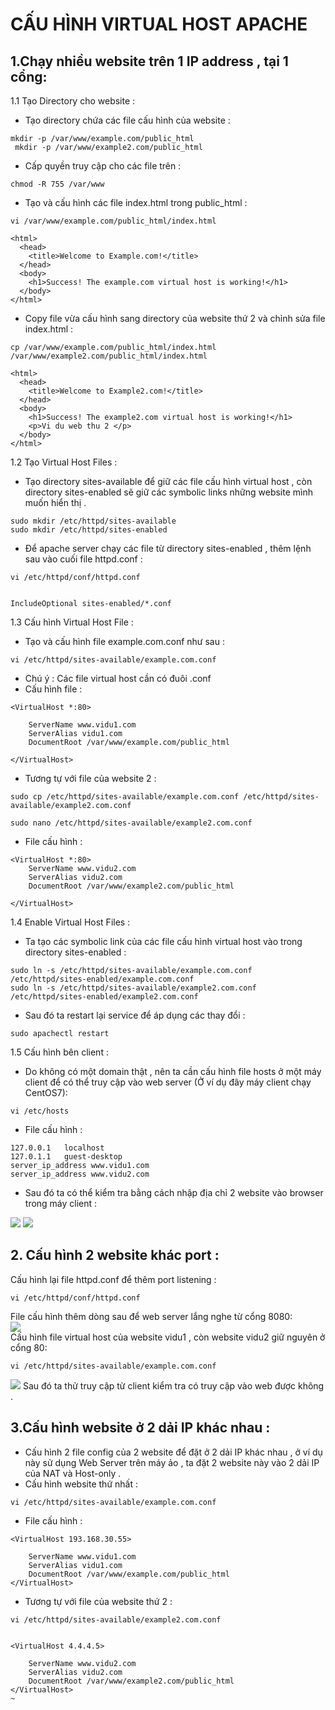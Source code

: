 # CẤU HÌNH VIRTUAL HOST APACHE  

## 1.Chạy nhiều website trên 1  IP address , tại 1 cổng:  
1.1 Tạo Directory cho website :  
 - Tạo directory chứa các file cấu hình của website :  
 ```
 mkdir -p /var/www/example.com/public_html
  mkdir -p /var/www/example2.com/public_html
 ```  
 - Cấp quyền truy cập cho các file trên :  
 ```
 chmod -R 755 /var/www  
 ```  
- Tạo và cấu hình các file index.html trong public_html :  
```
vi /var/www/example.com/public_html/index.html  
```  

```
<html>
  <head>
    <title>Welcome to Example.com!</title>
  </head>
  <body>
    <h1>Success! The example.com virtual host is working!</h1>
  </body>
</html>
```  
- Copy file vừa cấu hình sang directory của website thứ 2 và chỉnh sửa file index.html :  
```
cp /var/www/example.com/public_html/index.html /var/www/example2.com/public_html/index.html
```  
```
<html>
  <head>
    <title>Welcome to Example2.com!</title>
  </head>
  <body>
    <h1>Success! The example2.com virtual host is working!</h1>
    <p>Vi du web thu 2 </p>  
  </body>
</html>

```  
1.2 Tạo Virtual Host Files :  
- Tạo directory sites-available để giữ các file cấu hình virtual host , còn directory sites-enabled sẽ giữ các symbolic links những website mình muốn hiển thị .  
```
sudo mkdir /etc/httpd/sites-available
sudo mkdir /etc/httpd/sites-enabled
```  
- Để apache server chạy các file từ directory sites-enabled , thêm lệnh sau vào cuối file httpd.conf :  
```
vi /etc/httpd/conf/httpd.conf


IncludeOptional sites-enabled/*.conf

```

1.3 Cấu hình Virtual Host File  :  
- Tạo và cấu hình file example.com.conf như sau :  
```
vi /etc/httpd/sites-available/example.com.conf
```  
- Chú ý : Các file virtual host cần có đuôi .conf    
- Cấu hình file :  
```
<VirtualHost *:80>

    ServerName www.vidu1.com  
    ServerAlias vidu1.com
    DocumentRoot /var/www/example.com/public_html
   
</VirtualHost>
```  

- Tương tự với file của website 2 :  
```
sudo cp /etc/httpd/sites-available/example.com.conf /etc/httpd/sites-available/example2.com.conf
```  
```
sudo nano /etc/httpd/sites-available/example2.com.conf
```  
- File cấu hình :  
```
<VirtualHost *:80>
    ServerName www.vidu2.com
    ServerAlias vidu2.com
    DocumentRoot /var/www/example2.com/public_html

</VirtualHost>
```  

1.4 Enable Virtual Host Files :  
- Ta tạo các symbolic link của các file cấu hình virtual host vào trong directory sites-enabled :  
```
sudo ln -s /etc/httpd/sites-available/example.com.conf /etc/httpd/sites-enabled/example.com.conf
sudo ln -s /etc/httpd/sites-available/example2.com.conf /etc/httpd/sites-enabled/example2.com.conf
```  
- Sau đó ta restart lại service để áp dụng các thay đổi :  
```
sudo apachectl restart  
```
1.5 Cấu hình bên client :  
- Do không có một domain thật , nên ta cần cấu hình file hosts ở một máy client để có thể truy cập vào web server (Ở ví dụ đây máy client chạy CentOS7):
```
vi /etc/hosts
```
- File cấu hình :  
```
127.0.0.1   localhost
127.0.1.1   guest-desktop
server_ip_address www.vidu1.com
server_ip_address www.vidu2.com
```
- Sau đó ta có thể kiểm tra bằng cách nhập địa chỉ 2 website vào browser trong máy client :  
<img src="https://i.imgur.com/Icevcb6.png">  
<img src="https://i.imgur.com/27mrmz7.png">  

## 2. Cấu hình 2 website khác port :  
 Cấu hình lại file httpd.conf để thêm port listening :  
 ```
 vi /etc/httpd/conf/httpd.conf  
 ```
 File cấu hình thêm dòng sau để web server lắng nghe từ cổng 8080:    
<img src="https://i.imgur.com/zWQirex.png">  
Cấu hình file virtual host của website vidu1 , còn website vidu2 giữ nguyên ở cổng 80:
```  
vi /etc/httpd/sites-available/example.com.conf
```    
<img src="https://i.imgur.com/D7XxyHA.png">  
Sau đó ta thử truy cập từ client kiểm tra có truy cập vào web được không  .

## 3.Cấu hình website ở 2 dải IP khác nhau :  
- Cấu hình 2 file config của 2 website để đặt ở 2 dải IP khác nhau , ở ví dụ này sử dụng Web Server trên máy ảo , ta đặt 2 website này vào 2 dải IP của NAT và Host-only . 
- Cấu hình website thứ nhất :  
```
vi /etc/httpd/sites-available/example.com.conf
```

  - File cấu hình :
```  
<VirtualHost 193.168.30.55>

    ServerName www.vidu1.com
    ServerAlias vidu1.com
    DocumentRoot /var/www/example.com/public_html
</VirtualHost>
```  
- Tương tự với file của website thứ 2 :  
```
vi /etc/httpd/sites-available/example2.com.conf

```
```

<VirtualHost 4.4.4.5>

    ServerName www.vidu2.com
    ServerAlias vidu2.com
    DocumentRoot /var/www/example2.com/public_html
</VirtualHost>
~

```


